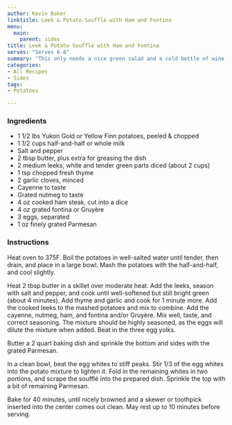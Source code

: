```yaml
---
author: Kevin Baker
linktitle: Leek & Potato Soufflé with Ham and Fontina
menu:
  main:
    parent: sides
title: Leek & Potato Soufflé with Ham and Fontina
serves: "Serves 6-8"
summary: "This only needs a nice green salad and a cold bottle of wine to make a nice supper."
categories:
- All Recipes
- Sides
tags:
- Potatoes

---
```

### Ingredients

<div class="ingredient-list">

* 1 1/2 lbs Yukon Gold or Yellow Finn potatoes, peeled & chopped  
* 1 1/2 cups half-and-half or whole milk  
* Salt and pepper  
* 2 tbsp butter, plus extra for greasing the dish  
* 2 medium leeks, white and tender green parts diced (about 2 cups)  
* 1 tsp chopped fresh thyme  
* 2 garlic cloves, minced  
* Cayenne to taste  
* Grated nutmeg to taste  
* 4 oz cooked ham steak, cut into a dice  
* 4 oz grated fontina or Gruyère  
* 3 eggs, separated  
* 1 oz finely grated Parmesan  

</div>

### Instructions
Heat oven to 375F. Boil the potatoes in well-salted water until tender, then drain, and place in a large bowl. Mash the potatoes with the half-and-half, and cool slightly.

Heat 2 tbsp butter in a skillet over moderate heat. Add the leeks, season with salt and pepper, and cook until  well-softened but still bright green (about 4 minutes). Add thyme and garlic and cook for 1 minute more. Add the cooked leeks to the mashed potatoes and mix to combine. Add the cayenne, nutmeg, ham, and fontina and/or Gruyère. Mix well, taste, and correct seasoning. The mixture should be highly seasoned, as the eggs will dilute the mixture when added. Beat in the three egg yolks.

Butter a 2 quart baking dish and sprinkle the bottom and sides with the grated Parmesan. 

In a clean bowl, beat the egg whites to stiff peaks. Stir 1/3 of the egg whites into the potato mixture to lighten it. Fold in the remaining whites in two portions, and scrape the soufflé into the prepared dish. Sprinkle the top with a bit of remaining Parmesan.

Bake for 40 minutes, until nicely browned and a skewer or toothpick inserted into the center comes out clean.  May rest up to 10 minutes before serving.